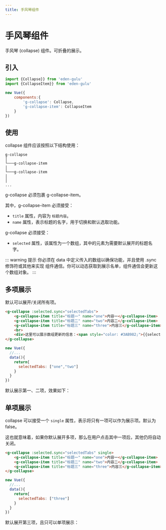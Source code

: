 ```yaml
---
title: 手风琴组件
---
```


# 手风琴组件

手风琴 (collapse) 组件。可折叠的展示。

## 引入

```js
import {Collapse}} from 'eden-gulu'
import {CollapseItem}} from 'eden-gulu'

new Vue({
    components:{
        'g-collapse': Collapse,
        'g-collapse-item': CollapseItem
    }
})
```

## 使用

collapse 组件应该按照以下结构使用：

```
g-collapse   
│
└───g-collapse-item                 
│   
└───g-collapse-item   
│                     
│ 
...  
```

g-collapse 必须包裹 g-collapse-item。

其中，g-collapse-item 必须接受：

- `title` 属性，内容为 `标题内容`。
- `name` 属性，表示标题的名字，用于切换和默认选取功能。

g-collapse 必须接受：

- `selected` 属性，该属性为一个数组，其中的元素为需要默认展开的标题名字。

::: warning 提示
你必须在 data 中定义传入的数组以确保功能，并且使用 .sync 修饰符或其他来实现 组件通信。你可以动态获取到展示名单，组件通信会更新这个数组对象。
:::

## 多项展示

默认可以展开/关闭所有项。

```html
<g-collapse :selected.sync="selectedTabs">
    <g-collapse-item title="标题一" name="one">内容一</g-collapse-item>
    <g-collapse-item title="标题二" name="two">内容二</g-collapse-item>
    <g-collapse-item title="标题三" name="three">内容三</g-collapse-item>
    <br>
    <div>这里可以展示数组更新的信息：<span style="color: #3AB982;">{{selectedTabs}}</span></div>
</g-collapse>
```

```js
new Vue({
  //...
  data(){
    return{
      selectedTabs: ["one","two"]
    }
  }
})
```

默认展示第一、二项，效果如下：

<ClientOnly>
<collapse-demo-default></collapse-demo-default>
</ClientOnly>



## 单项展示

collapse 可以接受一个 `single` 属性，表示将只有一项可以作为展示项。默认为 false。

这也就意味着，如果你默认展开多项，那么在用户点击其中一项后，其他仍将自动关闭。

```html
<g-collapse :selected.sync="selectedTabs" single>
    <g-collapse-item title="标题一" name="one">内容一</g-collapse-item>
    <g-collapse-item title="标题二" name="two">内容二</g-collapse-item>
    <g-collapse-item title="标题三" name="three">内容三</g-collapse-item>
</g-collapse>
```

```js
new Vue({
  //...
  data(){
    return{
      selectedTabs: ["three"]
    }
  }
})
```

默认展开第三项，且只可以单项展示：

<ClientOnly>
<collapse-demo-single></collapse-demo-single>
</ClientOnly>

